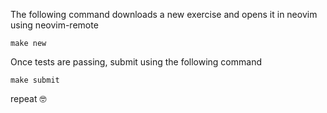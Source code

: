 The following command downloads a new exercise and opens it in neovim using neovim-remote
```
make new
```

Once tests are passing, submit using the following command
```
make submit
```

repeat 🤓
